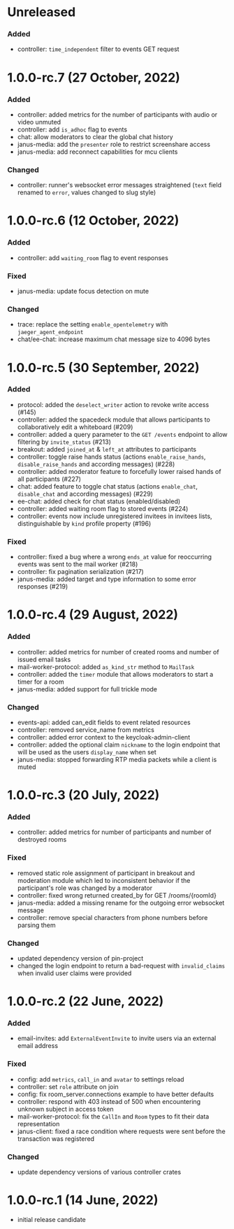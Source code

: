 # Unreleased

### Added

- controller: `time_independent` filter to events GET request

# 1.0.0-rc.7 (27 October, 2022)

### Added

- controller: added metrics for the number of participants with audio or video unmuted
- controller: add `is_adhoc` flag to events
- chat: allow moderators to clear the global chat history
- janus-media: add the `presenter` role to restrict screenshare access
- janus-media: add reconnect capabilities for mcu clients

### Changed

- controller: runner's websocket error messages straightened (`text` field renamed to `error`, values changed to slug style)

# 1.0.0-rc.6 (12 October, 2022)

### Added

- controller: add `waiting_room` flag to event responses

### Fixed

- janus-media: update focus detection on mute

### Changed

- trace: replace the setting `enable_opentelemetry` with `jaeger_agent_endpoint`
- chat/ee-chat: increase maximum chat message size to 4096 bytes

# 1.0.0-rc.5 (30 September, 2022)

### Added

- protocol: added the `deselect_writer` action to revoke write access (#145)
- controller: added the spacedeck module that allows participants to collaboratively edit a whiteboard (#209)
- controller: added a query parameter to the `GET /events` endpoint to allow filtering by `invite_status` (#213)
- breakout: added `joined_at` & `left_at` attributes to participants
- controller: toggle raise hands status (actions `enable_raise_hands`, `disable_raise_hands` and according messages) (#228)
- controller: added moderator feature to forcefully lower raised hands of all participants (#227)
- chat: added feature to toggle chat status (actions `enable_chat`, `disable_chat` and according messages) (#229)
- ee-chat: added check for chat status (enabled/disabled)
- controller: added waiting room flag to stored events (#224)
- controller: events now include unregistered invitees in invitees lists, distinguishable by `kind` profile property (#196)

### Fixed

- controller: fixed a bug where a wrong `ends_at` value for reoccurring events was sent to the mail worker (#218)
- controller: fix pagination serialization (#217)
- janus-media: added target and type information to some error responses (#219)

# 1.0.0-rc.4 (29 August, 2022)

### Added

- controller: added metrics for number of created rooms and number of issued email tasks
- mail-worker-protocol: added `as_kind_str` method to `MailTask`
- controller: added the `timer` module that allows moderators to start a timer for a room
- janus-media: added support for full trickle mode

### Changed

- events-api: added can_edit fields to event related resources
- controller: removed service_name from metrics
- controller: added error context to the keycloak-admin-client
- controller: added the optional claim `nickname` to the login endpoint that will be used as the users `display_name` when set
- janus-media: stopped forwarding RTP media packets while a client is muted

# 1.0.0-rc.3 (20 July, 2022)

### Added

- controller: added metrics for number of participants and number of destroyed rooms

### Fixed

- removed static role assignment of participant in breakout and moderation module which led to inconsistent behavior if the participant's role was changed by a moderator
- controller: fixed wrong returned created_by for GET /rooms/{roomId}
- janus-media: added a missing rename for the outgoing error websocket message
- controller: remove special characters from phone numbers before parsing them

### Changed

- updated dependency version of pin-project
- changed the login endpoint to return a bad-request with `invalid_claims` when invalid user claims were provided

# 1.0.0-rc.2 (22 June, 2022)

### Added

- email-invites: add `ExternalEventInvite` to invite users via an external email address

### Fixed

- config: add `metrics`, `call_in` and `avatar` to settings reload
- controller: set `role` attribute on join
- config: fix room_server.connections example to have better defaults
- controller: respond with 403 instead of 500 when encountering unknown subject in access token
- mail-worker-protocol: fix the `CallIn` and `Room` types to fit their data representation
- janus-client: fixed a race condition where requests were sent before the transaction was registered

### Changed

- update dependency versions of various controller crates

# 1.0.0-rc.1 (14 June, 2022)

- initial release candidate
